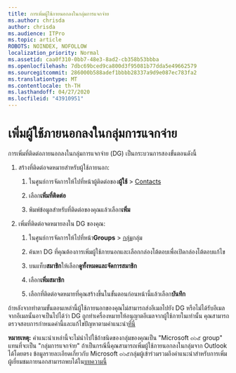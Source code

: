 ```yaml
---
title: การเพิ่มผู้ใช้ภายนอกลงในกลุ่มการแจกจ่าย
ms.author: chrisda
author: chrisda
ms.audience: ITPro
ms.topic: article
ROBOTS: NOINDEX, NOFOLLOW
localization_priority: Normal
ms.assetid: caa0f310-0bb7-48e3-8ad2-cb358b53bbba
ms.openlocfilehash: 7dbc69bced9ca800d3f95081b77dda5e49662579
ms.sourcegitcommit: 286000b588adef1bbbb28337a9d9e087ec783fa2
ms.translationtype: MT
ms.contentlocale: th-TH
ms.lasthandoff: 04/27/2020
ms.locfileid: "43910951"
---
```

# <a name="add-external-users-to-a-distribution-group"></a>เพิ่มผู้ใช้ภายนอกลงในกลุ่มการแจกจ่าย

การเพิ่มที่ติดต่อภายนอกลงในกลุ่มการแจกจ่าย (DG) เป็นกระบวนการสองขั้นตอนดังนี้
  
1. สร้างที่ติดต่อจดหมายสำหรับผู้ใช้ภายนอก:
    
    1. ในศูนย์การจัดการให้ไปที่หน้าผู้ติดต่อของ**ผู้ใช้**  >  [Contacts](https://admin.microsoft.com/adminportal/home#/Contact) 
    
    2. เลือก**เพิ่มที่ติดต่อ**
    
    3. พิมพ์ข้อมูลสำหรับที่ติดต่อของคุณแล้วเลือก**เพิ่ม**
    
2. เพิ่มที่ติดต่อจดหมายลงใน DG ของคุณ:
    
    1. ในศูนย์การจัดการให้ไปที่หน้า**Groups**  >  [กลุ่ม](https://admin.microsoft.com/adminportal/home#/groups)กลุ่ม 
    
    2. ค้นหา DG ที่คุณต้องการเพิ่มผู้ใช้ภายนอกและเลือกกล่องโต้ตอบเพื่อเปิดกล่องโต้ตอบแก้ไข
    
    3. บนแท็บ**สมาชิก**ให้เลือก**ดูทั้งหมดและจัดการสมาชิก** 
    
    4. เลือก**เพิ่มสมาชิก**
    
    5. เลือกที่ติดต่อจดหมายที่คุณสร้างขึ้นในขั้นตอนก่อนหน้านี้แล้วเลือก**บันทึก**
    
ถ้าหลังจากทำตามขั้นตอนเหล่านี้ผู้ใช้ภายนอกของคุณไม่สามารถส่งอีเมลไปยัง DG หรือไม่ได้รับอีเมลจากอีเมลนั้นอาจเป็นไปได้ว่า DG ถูกทำเครื่องหมายให้อนุญาตอีเมลจากผู้ใช้ภายในเท่านั้น คุณสามารถตรวจสอบการกำหนดค่านี้และแก้ไขปัญหาตามคำแนะนำ[ที่นี่](https://docs.microsoft.com/exchange/mail-flow-best-practices/non-delivery-reports-in-exchange-online/fix-error-code-5-7-133-in-exchange-online)
  
 **หมายเหตุ:** คำแนะนำเหล่านี้จะไม่นำไปใช้ถ้าชนิดของกลุ่มของคุณเป็น "Microsoft ๓๖๕ group" แทนที่จะเป็น "กลุ่มการแจกจ่าย" ถ้าเป็นกรณีนี้คุณสามารถเพิ่มผู้ใช้ภายนอกลงในกลุ่มจาก Outlook ได้โดยตรง ข้อมูลรายละเอียดเกี่ยวกับ Microsoft ๓๖๕กลุ่มผู้เข้าร่วมรวมถึงคำแนะนำสำหรับการเพิ่มผู้เยี่ยมชมภายนอกสามารถพบได้ใน[บทความนี้](https://support.office.com/article/Guest-access-in-Office-365-Groups-bfc7a840-868f-4fd6-a390-f347bf51aff6.aspx)
  
